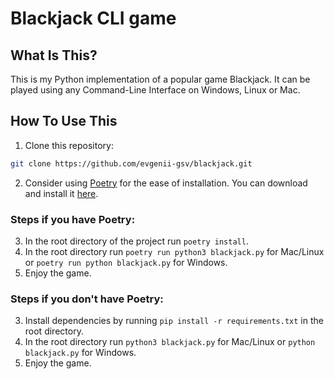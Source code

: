 Blackjack CLI game
==============================

What Is This?
-------------

This is my Python implementation of a popular game Blackjack. It can be played using any Command-Line Interface on Windows, Linux or Mac.

How To Use This
---------------

1. Clone this repository:
```bash
git clone https://github.com/evgenii-gsv/blackjack.git
```
2. Consider using [Poetry](https://python-poetry.org) for the ease of installation. You can download and install it [here](https://python-poetry.org/docs/#installation).

### Steps if you have Poetry:

3. In the root directory of the project run `poetry install`.
4. In the root directory run `poetry run python3 blackjack.py` for Mac/Linux or `poetry run python blackjack.py` for Windows.
5. Enjoy the game.

### Steps if you don't have Poetry:

3. Install dependencies by running `pip install -r requirements.txt` in the root directory.
4. In the root directory run `python3 blackjack.py` for Mac/Linux or `python blackjack.py` for Windows.
5. Enjoy the game.
